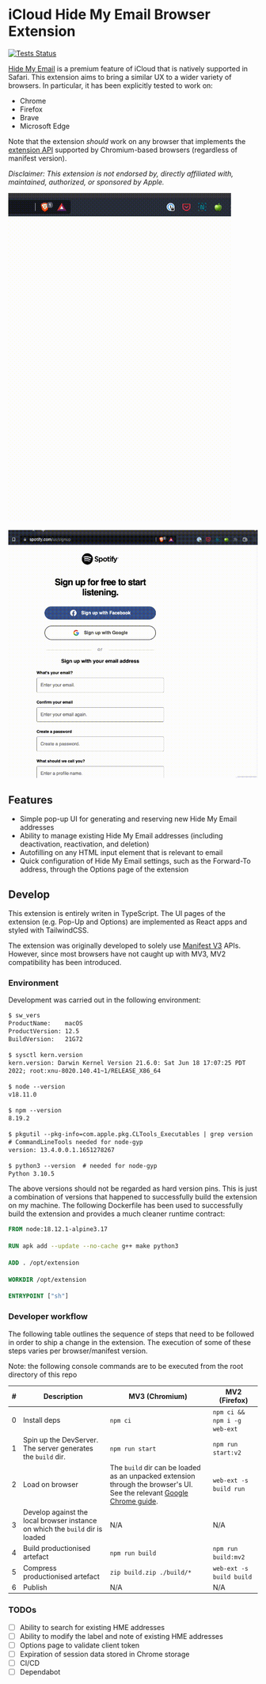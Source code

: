 # iCloud Hide My Email Browser Extension

[![Tests Status](https://github.com/dedoussis/icloud-hide-my-email-browser-extension/workflows/tests/badge.svg)](https://github.com/dedoussis/icloud-hide-my-email-browser-extension/actions/workflows/tests.yml)

[Hide My Email](https://support.apple.com/en-us/HT210425) is a premium feature of iCloud that is natively supported in Safari. This extension aims to bring a similar UX to a wider variety of browsers. In particular, it has been explicitly tested to work on:

- Chrome
- Firefox
- Brave
- Microsoft Edge

Note that the extension _should_ work on any browser that implements the [extension API](https://developer.chrome.com/docs/extensions/reference/) supported by Chromium-based browsers (regardless of manifest version).

_Disclaimer: This extension is not endorsed by, directly affiliated with, maintained, authorized, or sponsored by Apple._

![Extension popup demo](./src/assets/img/demo-popup.gif)

![Extension content demo](./src/assets/img/demo-content.gif)

## Features

- Simple pop-up UI for generating and reserving new Hide My Email addresses
- Ability to manage existing Hide My Email addresses (including deactivation, reactivation, and deletion)
- Autofilling on any HTML input element that is relevant to email
- Quick configuration of Hide My Email settings, such as the Forward-To address, through the Options page of the extension

## Develop

This extension is entirely writen in TypeScript. The UI pages of the extension (e.g. Pop-Up and Options) are implemented as React apps and styled with TailwindCSS.

The extension was originally developed to solely use [Manifest V3](https://developer.chrome.com/docs/extensions/mv3/intro/mv3-overview/) APIs. However, since most browsers have not caught up with MV3, MV2 compatibility has been introduced.

### Environment

Development was carried out in the following environment:

```console
$ sw_vers
ProductName:	macOS
ProductVersion:	12.5
BuildVersion:	21G72

$ sysctl kern.version
kern.version: Darwin Kernel Version 21.6.0: Sat Jun 18 17:07:25 PDT 2022; root:xnu-8020.140.41~1/RELEASE_X86_64

$ node --version
v18.11.0

$ npm --version
8.19.2

$ pkgutil --pkg-info=com.apple.pkg.CLTools_Executables | grep version  # CommandLineTools needed for node-gyp
version: 13.4.0.0.1.1651278267

$ python3 --version  # needed for node-gyp
Python 3.10.5
```

The above versions should not be regarded as hard version pins. This is just a combination of versions that happened to successfully build the extension on my machine. The following Dockerfile has been used to successfully build the extension and provides a much cleaner runtime contract:

```Dockerfile
FROM node:18.12.1-alpine3.17

RUN apk add --update --no-cache g++ make python3

ADD . /opt/extension

WORKDIR /opt/extension

ENTRYPOINT ["sh"]
```

### Developer workflow

The following table outlines the sequence of steps that need to be followed in order to ship a change in the extension. The execution of some of these steps varies per browser/manifest version.

Note: the following console commands are to be executed from the root directory of this repo

| # | Description                                                                   | MV3 (Chromium)                                                                                                                                                                                                          | MV2 (Firefox)                |
| ------- | ----------------------------------------------------------------------------- | ----------------------------------------------------------------------------------------------------------------------------------------------------------------------------------------------------------------------- | ---------------------------- |
| 0       | Install deps                                                                  | `npm ci`                                                                                                                                                                                                                | `npm ci && npm i -g web-ext` |
| 1       | Spin up the DevServer. The server generates the `build` dir.                  | `npm run start`                                                                                                                                                                                                         | `npm run start:v2`           |
| 2       | Load on browser                                                               | The `build` dir can be loaded as an unpacked extension through the browser's UI. See the relevant [Google Chrome guide](https://developer.chrome.com/docs/extensions/mv3/getstarted/development-basics/#load-unpacked). | `web-ext -s build run`       |
| 3       | Develop against the local browser instance on which the `build` dir is loaded | N/A                                                                                                                                                                                                                     | N/A                          |
| 4       | Build productionised artefact                                                 | `npm run build`                                                                                                                                                                                                         | `npm run build:mv2`          |
| 5       | Compress productionised artefact                                              | `zip build.zip ./build/*`                                                                                                                                                                                               | `web-ext -s build build`     |
| 6       | Publish                                                                       | N/A                                                                                                                                                                                                                     | N/A                          |

### TODOs

- [ ] Ability to search for existing HME addresses
- [ ] Ability to modify the label and note of existing HME addresses
- [ ] Options page to validate client token
- [ ] Expiration of session data stored in Chrome storage
- [ ] CI/CD
- [ ] Dependabot
